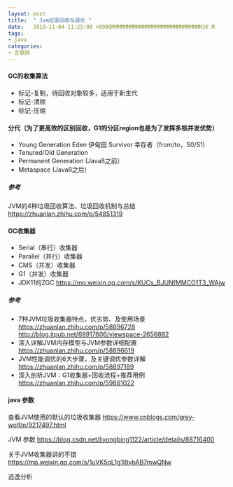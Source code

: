 ```yaml
---
layout: post
title:  " Jvm垃圾回收与调优 "
date:   2019-11-04 11:25:00 +0900MMMMMMMMMMMMMMMMMMMMMMMMMMMMMJK M
tags:
- java
categories:
- 互联网
---
```


#### GC的收集算法
- 标记-复制，待回收对象较多，适用于新生代
- 标记-清除
- 标记-压缩

#### 分代（为了更高效的区别回收，G1的分区region也是为了发挥多核并发优势）
- Young Generation
    Eden 伊甸园
    Survivor 幸存者（from/to，S0/S1)    
- Tenured/Old Generation
- Permanent Generation (Java8之前）
- Metaspace (Java8之后）

##### 参考
  JVM的4种垃圾回收算法、垃圾回收机制与总结 <https://zhuanlan.zhihu.com/p/54851319>

#### GC收集器
- Serial（串行）收集器
- Parallel（并行）收集器
- CMS（并发）收集器
- G1（并发）收集器
- JDK11的ZGC <https://mp.weixin.qq.com/s/KUCs_BJUNfMMCO1T3_WAjw>

##### 参考
- 7种JVM垃圾收集器特点，优劣势、及使用场景 <https://zhuanlan.zhihu.com/p/58896728>
    <http://blog.itpub.net/69917606/viewspace-2656882>
- 深入详解JVM内存模型与JVM参数详细配置 <https://zhuanlan.zhihu.com/p/58896619>
- JVM性能调优的6大步骤，及关键调优参数详解 <https://zhuanlan.zhihu.com/p/58897189>
- 深入剖析JVM：G1收集器+回收流程+推荐用例 <https://zhuanlan.zhihu.com/p/59861022>

#### java 参数

查看JVM使用的默认的垃圾收集器 https://www.cnblogs.com/grey-wolf/p/9217497.html

JVM 参数 https://blog.csdn.net/liyongbing1122/article/details/88716400

关于JVM收集器讲的不错
https://mp.weixin.qq.com/s/1uVK5qL1g1l9ybAB7mwQNw

逃逸分析
